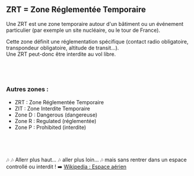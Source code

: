 [comment]: # (S111V)
[comment]: # (Où peut être située une ZRT ?)


## ZRT = **Zone Réglementée Temporaire**


Une ZRT est une zone temporaire autour d'un bâtiment ou un événement particulier (par exemple un site nucléaire, ou le tour de France).

Cette zone définit une réglementation spécifique (contact radio obligatoire, transpondeur obligatoire, altitude de transit…).  
Une ZRT peut-donc être interdite au vol libre.


##  

### Autres zones :

- ZRT : Zone Réglementée Temporaire
- ZIT : Zone Interdite Temporaire
- Zone D : Dangerous (dangereuse)
- Zone R : Regulated (réglementée)
- Zone P : Prohibited (interdite)

##  

🎶 🎶 Allerr plus haut... 🎶 aller plus loin... 🎶 mais sans rentrer dans un espace controllé ou interdit ! ➡️ 
[Wikipedia : Espace aérien](https://fr.wikipedia.org/wiki/Espace_aérien)



